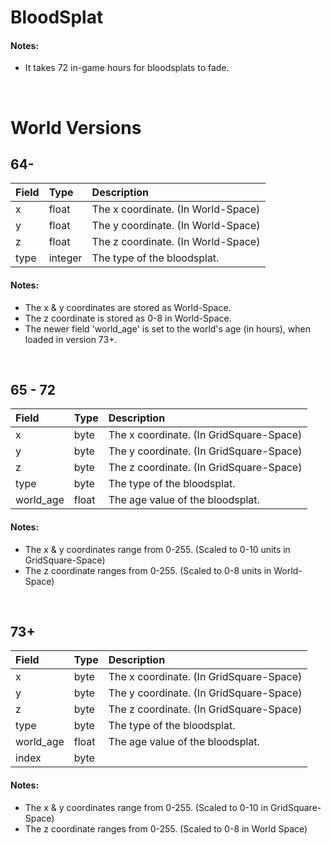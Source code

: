 # BloodSplat

#### Notes:

-   It takes 72 in-game hours for bloodsplats to fade.

<br>

# World Versions

## 64-

| Field | Type    | Description                        |
| :---- | :------ | :--------------------------------- |
| x     | float   | The x coordinate. (In World-Space) |
| y     | float   | The y coordinate. (In World-Space) |
| z     | float   | The z coordinate. (In World-Space) |
| type  | integer | The type of the bloodsplat.        |

#### Notes:

-   The x & y coordinates are stored as World-Space.
-   The z coordinate is stored as 0-8 in World-Space.
-   The newer field 'world_age' is set to the world's age (in hours), when loaded in version 73+.

<br>

## 65 - 72

| Field     | Type  | Description                             |
| :-------- | :---- | :-------------------------------------- |
| x         | byte  | The x coordinate. (In GridSquare-Space) |
| y         | byte  | The y coordinate. (In GridSquare-Space) |
| z         | byte  | The z coordinate. (In GridSquare-Space) |
| type      | byte  | The type of the bloodsplat.             |
| world_age | float | The age value of the bloodsplat.        |

#### Notes:

-   The x & y coordinates range from 0-255. (Scaled to 0-10 units in GridSquare-Space)
-   The z coordinate ranges from 0-255. (Scaled to 0-8 units in World-Space)

<br>

## 73+

| Field     | Type  | Description                             |
| :-------- | :---- | :-------------------------------------- |
| x         | byte  | The x coordinate. (In GridSquare-Space) |
| y         | byte  | The y coordinate. (In GridSquare-Space) |
| z         | byte  | The z coordinate. (In GridSquare-Space) |
| type      | byte  | The type of the bloodsplat.             |
| world_age | float | The age value of the bloodsplat.        |
| index     | byte  |                                         |

#### Notes:

-   The x & y coordinates range from 0-255. (Scaled to 0-10 in GridSquare-Space)
-   The z coordinate ranges from 0-255. (Scaled to 0-8 in World Space)
